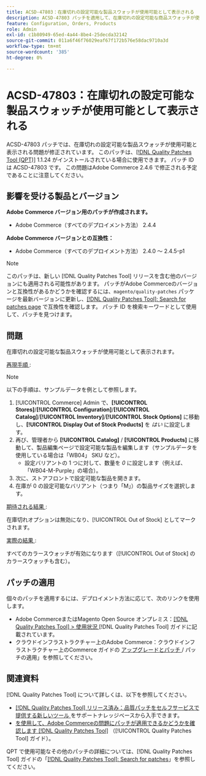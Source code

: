 ```yaml
---
title: ACSD-47803：在庫切れの設定可能な製品スウォッチが使用可能として表示される
description: ACSD-47803 パッチを適用して、在庫切れの設定可能な商品スウォッチが使用可能と表示されるAdobe Commerceの問題を修正してください。
feature: Configuration, Orders, Products
role: Admin
exl-id: c1b80949-65ed-4a44-8be4-25decda32142
source-git-commit: 011a6f46f76029eaf67f172b576e58dac9710a3d
workflow-type: tm+mt
source-wordcount: '385'
ht-degree: 0%

---
```


# ACSD-47803：在庫切れの設定可能な製品スウォッチが使用可能として表示される

ACSD-47803 パッチでは、在庫切れの設定可能な製品スウォッチが使用可能と表示される問題が修正されています。 このパッチは、[[!DNL Quality Patches Tool (QPT)]](https://experienceleague.adobe.com/en/docs/commerce-operations/tools/quality-patches-tool/quality-patches-tool-to-self-serve-quality-patches) 1.1.24 がインストールされている場合に使用できます。 パッチ ID は ACSD-47803 です。 この問題はAdobe Commerce 2.4.6 で修正される予定であることに注意してください。

## 影響を受ける製品とバージョン

**Adobe Commerce バージョン用のパッチが作成されます。**

* Adobe Commerce（すべてのデプロイメント方法） 2.4.4

**Adobe Commerce バージョンとの互換性：**

* Adobe Commerce（すべてのデプロイメント方法） 2.4.0 ～ 2.4.5-p1

>[!NOTE]
>
>このパッチは、新しい [!DNL Quality Patches Tool] リリースを含む他のバージョンにも適用される可能性があります。 パッチがAdobe Commerceのバージョンと互換性があるかどうかを確認するには、`magento/quality-patches` パッケージを最新バージョンに更新し、[[!DNL Quality Patches Tool]: Search for patches page](https://experienceleague.adobe.com/tools/commerce-quality-patches/index.html) で互換性を確認します。 パッチ ID を検索キーワードとして使用して、パッチを見つけます。

## 問題

在庫切れの設定可能な製品スウォッチが使用可能として表示されます。

<u> 再現手順 </u>:

>[!NOTE]
>
>以下の手順は、サンプルデータを例として参照します。

1. [!UICONTROL Commerce] Admin で、**[!UICONTROL Stores]**/**[!UICONTROL Configuration]**/**[!UICONTROL Catalog]**/**[!UICONTROL Inventory]**/**[!UICONTROL Stock Options]** に移動し、**[!UICONTROL Display Out of Stock Products]** を *はい* に設定します。
1. 再び、管理者から **[!UICONTROL Catalog]** / **[!UICONTROL Products]** に移動して、製品編集ページで設定可能な製品を編集します（サンプルデータを使用している場合は「WB04」 SKU など）。
   * 設定バリアントの 1 つに対して、数量を *0* に設定します（例えば、「WB04-M-Purple」の場合）。
1. 次に、ストアフロントで設定可能な製品を開きます。
1. 在庫が 0 の設定可能なバリアント（つまり「M」）の製品サイズを選択します。

<u> 期待される結果 </u>:

在庫切れオプションは無効になり、[!UICONTROL Out of Stock] としてマークされます。

<u> 実際の結果 </u>:

すべてのカラースウォッチが有効になります（[!UICONTROL Out of Stock] のカラースウォッチも含む）。

## パッチの適用

個々のパッチを適用するには、デプロイメント方法に応じて、次のリンクを使用します。

* Adobe CommerceまたはMagento Open Source オンプレミス：[[!DNL Quality Patches Tool] > 使用状況 ](/help/tools/quality-patches-tool/usage.md) [!DNL Quality Patches Tool] ガイドに記載されています。
* クラウドインフラストラクチャー上のAdobe Commerce：クラウドインフラストラクチャー上のCommerce ガイドの [ アップグレードとパッチ ](https://experienceleague.adobe.com/docs/commerce-cloud-service/user-guide/develop/upgrade/apply-patches.html)/ パッチの適用」を参照してください。

## 関連資料

[!DNL Quality Patches Tool] について詳しくは、以下を参照してください。

* [[!DNL Quality Patches Tool]  リリース済み：品質パッチをセルフサービスで提供する新しいツール ](https://experienceleague.adobe.com/en/docs/commerce-operations/tools/quality-patches-tool/quality-patches-tool-to-self-serve-quality-patches) をサポートナレッジベースから入手できます。
* [ を使用して、Adobe Commerceの問題にパッチが適用できるかどうかを確認します  [!DNL Quality Patches Tool]](/help/tools/quality-patches-tool/patches-available-in-qpt/check-patch-for-magento-issue-with-magento-quality-patches.md) （[!UICONTROL Quality Patches Tool] ガイド）。


QPT で使用可能なその他のパッチの詳細については、[!DNL Quality Patches Tool] ガイドの「[[!DNL Quality Patches Tool]: Search for patches](https://experienceleague.adobe.com/tools/commerce-quality-patches/index.html)」を参照してください。
